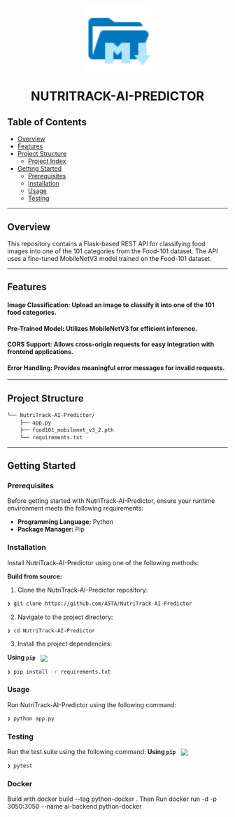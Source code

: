 <p align="center">
    <img src="https://raw.githubusercontent.com/PKief/vscode-material-icon-theme/ec559a9f6bfd399b82bb44393651661b08aaf7ba/icons/folder-markdown-open.svg" align="center" width="30%">
</p>
<p align="center"><h1 align="center">NUTRITRACK-AI-PREDICTOR</h1></p>



##  Table of Contents

- [ Overview](#-overview)
- [ Features](#-features)
- [ Project Structure](#-project-structure)
  - [ Project Index](#-project-index)
- [ Getting Started](#-getting-started)
  - [ Prerequisites](#-prerequisites)
  - [ Installation](#-installation)
  - [ Usage](#-usage)
  - [ Testing](#-testing)


---

##  Overview

This repository contains a Flask-based REST API for classifying food images into one of the 101 categories from the Food-101 dataset. The API uses a fine-tuned MobileNetV3 model trained on the Food-101 dataset.

---

##  Features

#### Image Classification: Upload an image to classify it into one of the 101 food categories.
#### Pre-Trained Model: Utilizes MobileNetV3 for efficient inference.
#### CORS Support: Allows cross-origin requests for easy integration with frontend applications.
#### Error Handling: Provides meaningful error messages for invalid requests.


---

##  Project Structure

```sh
└── NutriTrack-AI-Predictor/
    ├── app.py
    ├── food101_mobilenet_v3_2.pth
    └── requirements.txt
```



---
##  Getting Started

###  Prerequisites

Before getting started with NutriTrack-AI-Predictor, ensure your runtime environment meets the following requirements:

- **Programming Language:** Python
- **Package Manager:** Pip


###  Installation

Install NutriTrack-AI-Predictor using one of the following methods:

**Build from source:**

1. Clone the NutriTrack-AI-Predictor repository:
```sh
❯ git clone https://github.com/A5TA/NutriTrack-AI-Predictor
```

2. Navigate to the project directory:
```sh
❯ cd NutriTrack-AI-Predictor
```

3. Install the project dependencies:


**Using `pip`** &nbsp; [<img align="center" src="https://img.shields.io/badge/Pip-3776AB.svg?style={badge_style}&logo=pypi&logoColor=white" />](https://pypi.org/project/pip/)

```sh
❯ pip install -r requirements.txt
```




###  Usage
Run NutriTrack-AI-Predictor using the following command:
```sh
❯ python app.py
```


###  Testing
Run the test suite using the following command:
**Using `pip`** &nbsp; [<img align="center" src="https://img.shields.io/badge/Pip-3776AB.svg?style={badge_style}&logo=pypi&logoColor=white" />](https://pypi.org/project/pip/)

```sh
❯ pytest
```

### Docker
Build with docker build --tag python-docker .
Then Run docker run -d -p 3050:3050 --name ai-backend python-docker 

